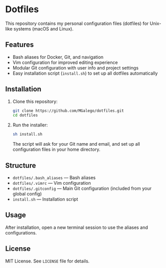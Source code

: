 # Dotfiles

This repository contains my personal configuration files (dotfiles) for Unix-like systems (macOS and Linux).

## Features
- Bash aliases for Docker, Git, and navigation
- Vim configuration for improved editing experience
- Modular Git configuration with user info and project settings
- Easy installation script (`install.sh`) to set up all dotfiles automatically

## Installation
1. Clone this repository:
   ```sh
   git clone https://github.com/MGalego/dotfiles.git
   cd dotfiles
   ```
2. Run the installer:
   ```sh
   sh install.sh
   ```
   The script will ask for your Git name and email, and set up all configuration files in your home directory.

## Structure
- `dotfiles/.bash_aliases` — Bash aliases
- `dotfiles/.vimrc` — Vim configuration
- `dotfiles/.gitconfig` — Main Git configuration (included from your global config)
- `install.sh` — Installation script

## Usage
After installation, open a new terminal session to use the aliases and configurations.

## License
MIT License. See `LICENSE` file for details.
